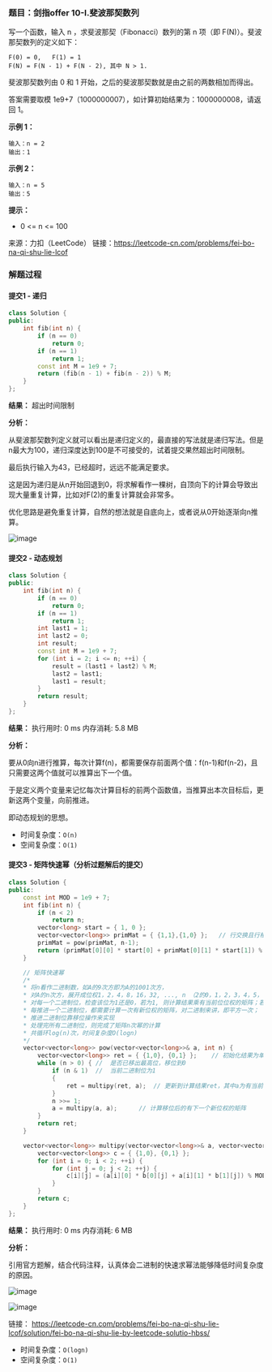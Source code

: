 ### 题目：剑指offer 10-I.斐波那契数列
写一个函数，输入 n ，求斐波那契（Fibonacci）数列的第 n 项（即 F(N)）。斐波那契数列的定义如下：
```
F(0) = 0,   F(1) = 1
F(N) = F(N - 1) + F(N - 2), 其中 N > 1.
```
斐波那契数列由 0 和 1 开始，之后的斐波那契数就是由之前的两数相加而得出。

答案需要取模 1e9+7（1000000007），如计算初始结果为：1000000008，请返回 1。

**示例 1：**
```
输入：n = 2
输出：1
```
**示例 2：**
```
输入：n = 5
输出：5
```

**提示：**
- 0 <= n <= 100

来源：力扣（LeetCode）
链接：https://leetcode-cn.com/problems/fei-bo-na-qi-shu-lie-lcof

### 解题过程
#### 提交1 - 递归
```C++
class Solution {
public:
    int fib(int n) {
        if (n == 0)
            return 0;
        if (n == 1)
            return 1;
        const int M = 1e9 + 7;
        return (fib(n - 1) + fib(n - 2)) % M;
    }
};
```
**结果：** 超出时间限制

**分析：**

从斐波那契数列定义就可以看出是递归定义的，最直接的写法就是递归写法。但是n最大为100，递归深度达到100是不可接受的，试着提交果然超出时间限制。

最后执行输入为43，已经超时，远远不能满足要求。 

这是因为递归是从n开始回退到0，将求解看作一棵树，自顶向下的计算会导致出现大量重复计算，比如对F(2)的重复计算就会非常多。

优化思路是避免重复计算，自然的想法就是自底向上，或者说从0开始逐渐向n推算。

![image](https://user-images.githubusercontent.com/41363767/160088460-be6e44f4-4a1b-4729-a11e-f479736ab640.png)


#### 提交2 - 动态规划
```C++
class Solution {
public:
    int fib(int n) {
        if (n == 0)
            return 0;
        if (n == 1)
            return 1;
        int last1 = 1;
        int last2 = 0;
        int result;
        const int M = 1e9 + 7;
        for (int i = 2; i <= n; ++i) {
            result = (last1 + last2) % M;
            last2 = last1;
            last1 = result;
        }
        return result;
    }
};
```
**结果：** 执行用时: 0 ms        内存消耗: 5.8 MB

**分析：**

要从0向n进行推算，每次计算f(n)，都需要保存前面两个值：f(n-1)和f(n-2)，且只需要这两个值就可以推算出下一个值。

于是定义两个变量来记忆每次计算目标的前两个函数值，当推算出本次目标后，更新这两个变量，向前推进。

即动态规划的思想。

- 时间复杂度：`O(n)`
- 空间复杂度：`O(1)`


#### 提交3 - 矩阵快速幂（分析过题解后的提交）
```C++
class Solution {
public:
    const int MOD = 1e9 + 7;
    int fib(int n) {
        if (n < 2)
            return n;
        vector<long> start = { 1, 0 };
        vector<vector<long>> primMat = { {1,1},{1,0} };   // 行交换且行相加的初等矩阵
        primMat = pow(primMat, n-1);
        return (primMat[0][0] * start[0] + primMat[0][1] * start[1]) % MOD;
    }

    // 矩阵快速幂 
    /*
    * 将n看作二进制数，如A的9次方即为A的1001次方，
    * 对A的n次方，展开成位权1，2，4，8，16，32, ..., n （2的0，1，2，3，4，5，...，logn 次方）
    * 对每一个二进制位，检查该位为1还是0，若为1, 则计算结果乘有当前位位权的矩阵；若为0则对结果暂时没有影响
    * 每推进一个二进制位，都需要计算一次有新位权的矩阵，对二进制来讲，即平方一次；
    * 推进二进制位靠移位操作来实现
    * 处理完所有二进制位，则完成了矩阵n次幂的计算
    * 共循环log(n)次，时间复杂度O(logn)
    */
    vector<vector<long>> pow(vector<vector<long>>& a, int n) {
        vector<vector<long>> ret = { {1,0}, {0,1} };    // 初始化结果为单位矩阵E
        while (n > 0) { //  是否已移出最高位，移位到0
            if (n & 1)  //  当前二进制位为1 
            {
                ret = multipy(ret, a);  // 更新到计算结果ret，其中a为有当前位位权的矩阵
            }
            n >>= 1;
            a = multipy(a, a);      // 计算移位后的有下一个新位权的矩阵
        }
        return ret;
    }

    vector<vector<long>> multipy(vector<vector<long>>& a, vector<vector<long>>& b) {
        vector<vector<long>> c = { {1,0}, {0,1} };
        for (int i = 0; i < 2; ++i) {
            for (int j = 0; j < 2; ++j) {
                c[i][j] = (a[i][0] * b[0][j] + a[i][1] * b[1][j]) % MOD;
            }
        }
        return c;
    }
};

```
**结果：** 执行用时: 0 ms        内存消耗: 6 MB

**分析：**

引用官方题解，结合代码注释，认真体会二进制的快速求幂法能够降低时间复杂度的原因。

![image](https://user-images.githubusercontent.com/41363767/160087952-22983c5c-4092-4d7f-bc6e-13b75ca7e84f.png)

![image](https://user-images.githubusercontent.com/41363767/160087995-cb847974-8cba-4963-8942-662a92bed6ce.png)

链接： https://leetcode-cn.com/problems/fei-bo-na-qi-shu-lie-lcof/solution/fei-bo-na-qi-shu-lie-by-leetcode-solutio-hbss/

- 时间复杂度：`O(logn)`
- 空间复杂度：`O(1)`
